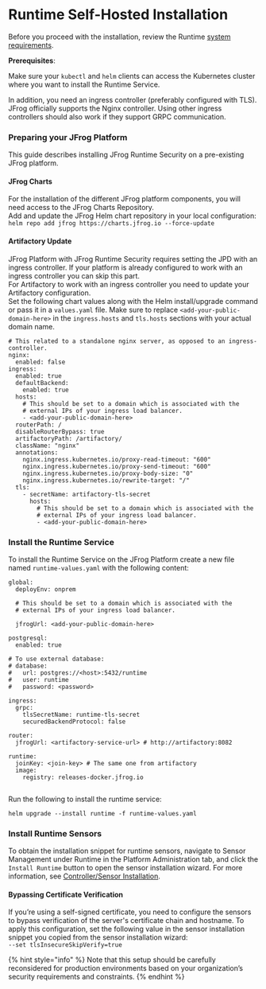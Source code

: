 # Runtime Self-Hosted Installation

Before you proceed with the installation, review the Runtime [system requirements](system-requirements.md).

**Prerequisites**:&#x20;

Make sure your `kubectl` and `helm` clients can access the Kubernetes cluster where you want to install the Runtime Service.

In addition, you need an ingress controller (preferably configured with TLS).\
JFrog officially supports the Nginx controller. Using other ingress controllers should also work if they support GRPC communication.

### Preparing your JFrog Platform

This guide describes installing JFrog Runtime Security on a pre-existing JFrog platform.

#### **JFrog Charts**

For the installation of the different JFrog platform components, you will need access to the JFrog Charts Repository.\
Add and update the JFrog Helm chart repository in your local configuration:\
`helm repo add jfrog https://charts.jfrog.io --force-update`

#### **Artifactory Update**

JFrog Platform with JFrog Runtime Security requires setting the JPD with an ingress controller. If your platform is already configured to work with an ingress controller you can skip this part.\
For Artifactory to work with an ingress controller you need to update your Artifactory configuration.\
Set the following chart values along with the Helm install/upgrade command or pass it in a `values.yaml` file. Make sure to replace `<add-your-public-domain-here>` in the `ingress.hosts` and `tls.hosts` sections with your actual domain name.

```
# This related to a standalone nginx server, as opposed to an ingress-controller.
nginx:
  enabled: false
ingress:
  enabled: true
  defaultBackend:
    enabled: true
  hosts:
    # This should be set to a domain which is associated with the 
    # external IPs of your ingress load balancer.
    - <add-your-public-domain-here>
  routerPath: /
  disableRouterBypass: true
  artifactoryPath: /artifactory/
  className: "nginx"
  annotations:
    nginx.ingress.kubernetes.io/proxy-read-timeout: "600"
    nginx.ingress.kubernetes.io/proxy-send-timeout: "600"
    nginx.ingress.kubernetes.io/proxy-body-size: "0"
    nginx.ingress.kubernetes.io/rewrite-target: "/"
  tls:
    - secretName: artifactory-tls-secret
      hosts:
        # This should be set to a domain which is associated with the 
        # external IPs of your ingress load balancer.
        - <add-your-public-domain-here>
```

### Install the Runtime Service

To install the Runtime Service on the JFrog Platform create a new file named `runtime-values.yaml` with the following content:

```
global:
  deployEnv: onprem
  
  # This should be set to a domain which is associated with the 
  # external IPs of your ingress load balancer.

  jfrogUrl: <add-your-public-domain-here>

postgresql:
  enabled: true

# To use external database:
# database:
#   url: postgres://<host>:5432/runtime
#   user: runtime
#   password: <password>

ingress:
  grpc:
    tlsSecretName: runtime-tls-secret
    securedBackendProtocol: false

router:
  jfrogUrl: <artifactory-service-url> # http://artifactory:8082

runtime:
  joinKey: <join-key> # The same one from artifactory
  image:
    registry: releases-docker.jfrog.io


```

Run the following to install the runtime service:

```
helm upgrade --install runtime -f runtime-values.yaml
```

### Install Runtime Sensors

To obtain the installation snippet for runtime sensors, navigate to Sensor Management under Runtime in the Platform Administration tab, and click the `Install Runtime` button to open the sensor installation wizard. For more information, see [Controller/Sensor Installation](../sensor-management/controller-sensor-installation/).&#x20;

#### **Bypassing Certificate Verification**

If you’re using a self-signed certificate, you need to configure the sensors to bypass verification of the server's certificate chain and hostname. To apply this configuration, set the following value in the sensor installation snippet you copied from the sensor installation wizard:\
`--set tlsInsecureSkipVerify=true`

{% hint style="info" %}
Note that this setup should be carefully reconsidered for production environments based on your organization’s security requirements and constraints.
{% endhint %}
